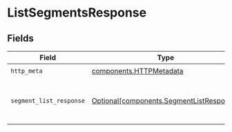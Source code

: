 # ListSegmentsResponse


## Fields

| Field                                                                                      | Type                                                                                       | Required                                                                                   | Description                                                                                |
| ------------------------------------------------------------------------------------------ | ------------------------------------------------------------------------------------------ | ------------------------------------------------------------------------------------------ | ------------------------------------------------------------------------------------------ |
| `http_meta`                                                                                | [components.HTTPMetadata](../../models/components/httpmetadata.md)                         | :heavy_check_mark:                                                                         | N/A                                                                                        |
| `segment_list_response`                                                                    | [Optional[components.SegmentListResponse]](../../models/components/segmentlistresponse.md) | :heavy_minus_sign:                                                                         | The list of segments for the dataset profile                                               |